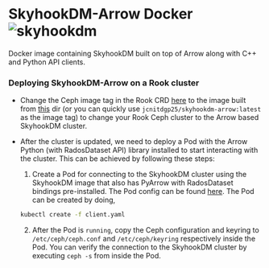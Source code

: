 # SkyhookDM-Arrow Docker ![skyhookdm](https://github.com/JayjeetAtGithub/skyhookdm-arrow-rook/workflows/skyhookdm/badge.svg?branch=master)

Docker image containing SkyhookDM built on top of Arrow along with C++ and Python API clients.

### Deploying SkyhookDM-Arrow on a Rook cluster
* Change the Ceph image tag in the Rook CRD [here](https://github.com/rook/rook/blob/master/cluster/examples/kubernetes/ceph/cluster.yaml#L24) to the image built from [this](./docker) dir (or you can quickly use `jcnitdgp25/skyhookdm-arrow:latest` as the image tag) to change your Rook Ceph cluster to the Arrow based SkyhookDM cluster. 

* After the cluster is updated, we need to deploy a Pod with the Arrow Python (with RadosDataset API) library installed to start interacting with the cluster. This can be achieved by following these steps:

  1) Create a Pod for connecting to the SkyhookDM cluster using the SkyhookDM image that also has PyArrow with RadosDataset bindings pre-installed. The Pod config can be found [here](./client.yaml). The Pod can be created by doing,
  
  ```bash
  kubectl create -f client.yaml
  ```

  2) After the Pod is `running`, copy the Ceph configuration and keyring to `/etc/ceph/ceph.conf` and `/etc/ceph/keyring` respectively inside the Pod. You can verify the connection to the SkyhookDM cluster by executing `ceph -s` from inside the Pod.
